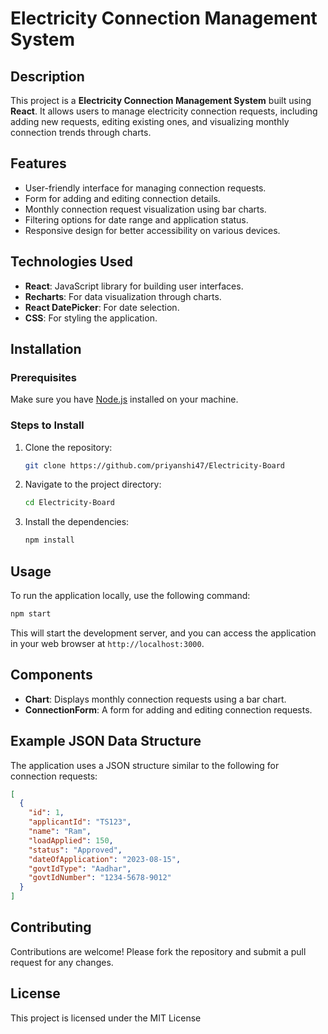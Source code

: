 # Electricity Connection Management System

## Description
This project is a **Electricity Connection Management System** built using **React**. It allows users to manage electricity connection requests, including adding new requests, editing existing ones, and visualizing monthly connection trends through charts.

## Features
- User-friendly interface for managing connection requests.
- Form for adding and editing connection details.
- Monthly connection request visualization using bar charts.
- Filtering options for date range and application status.
- Responsive design for better accessibility on various devices.

## Technologies Used
- **React**: JavaScript library for building user interfaces.
- **Recharts**: For data visualization through charts.
- **React DatePicker**: For date selection.
- **CSS**: For styling the application.

## Installation

### Prerequisites
Make sure you have [Node.js](https://nodejs.org/) installed on your machine.

### Steps to Install
1. Clone the repository:
   ```bash
   git clone https://github.com/priyanshi47/Electricity-Board
   ```
2. Navigate to the project directory:
   ```bash
   cd Electricity-Board
   ```
3. Install the dependencies:
   ```bash
   npm install
   ```

## Usage
To run the application locally, use the following command:
```bash
npm start
```
This will start the development server, and you can access the application in your web browser at `http://localhost:3000`.

## Components
- **Chart**: Displays monthly connection requests using a bar chart.
- **ConnectionForm**: A form for adding and editing connection requests.

## Example JSON Data Structure
The application uses a JSON structure similar to the following for connection requests:

```json
[
  {
    "id": 1,
    "applicantId": "TS123",
    "name": "Ram",
    "loadApplied": 150,
    "status": "Approved",
    "dateOfApplication": "2023-08-15",
    "govtIdType": "Aadhar",
    "govtIdNumber": "1234-5678-9012"
  }
]
```

## Contributing
Contributions are welcome! Please fork the repository and submit a pull request for any changes.

## License
This project is licensed under the MIT License

```

